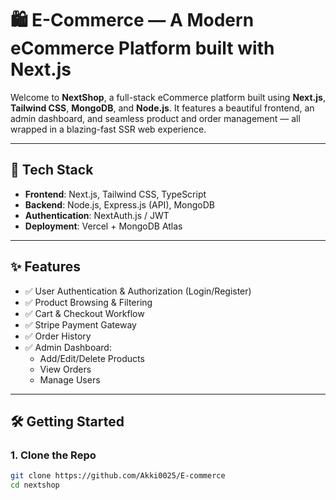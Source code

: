 # 🛍️ E-Commerce — A Modern eCommerce Platform built with Next.js

Welcome to **NextShop**, a full-stack eCommerce platform built using **Next.js**, **Tailwind CSS**, **MongoDB**, and **Node.js**. It features a beautiful frontend, an admin dashboard, and seamless product and order management — all wrapped in a blazing-fast SSR web experience.

---

## 🧩 Tech Stack

- **Frontend**: Next.js, Tailwind CSS, TypeScript
- **Backend**: Node.js, Express.js (API), MongoDB
- **Authentication**: NextAuth.js / JWT
- **Deployment**: Vercel + MongoDB Atlas

---

## ✨ Features

- ✅ User Authentication & Authorization (Login/Register)
- ✅ Product Browsing & Filtering
- ✅ Cart & Checkout Workflow
- ✅ Stripe Payment Gateway
- ✅ Order History
- ✅ Admin Dashboard:
  - Add/Edit/Delete Products
  - View Orders
  - Manage Users

---

## 🛠️ Getting Started

### 1. Clone the Repo

```bash
git clone https://github.com/Akki0025/E-commerce
cd nextshop
